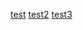 [test](https://xlafon.github.io/Carto/)
[test2](https://xlafon.github.io/Carto/carto_velo.html)
[test3](https://xlafon.github.io/Carto/carto_velo3.html)
